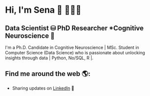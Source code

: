 # Hi, I'm Sena 👋 👩🏻‍💻 

Data Scientist ⛁ PhD Researcher *Cognitive Neuroscience 🧠
---------------------------------------------------
I'm a Ph.D. Candidate in Cognitive Neuroscience | MSc. Student in Computer Science (Data Science) who is passionate about unlocking insights through data | Python, No/SQL, R |.

## Find me around the web 🌎:
- Sharing updates on <a href="https://www.linkedin.com/in/sena-nur-bilgin-58b102119/">LinkedIn</a> 💼

